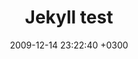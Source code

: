 ---
layout: post
title:  "Jekyll test"
cover: /assets/cover/1.jpg
date:   2009-12-14 23:22:40 +0300
---